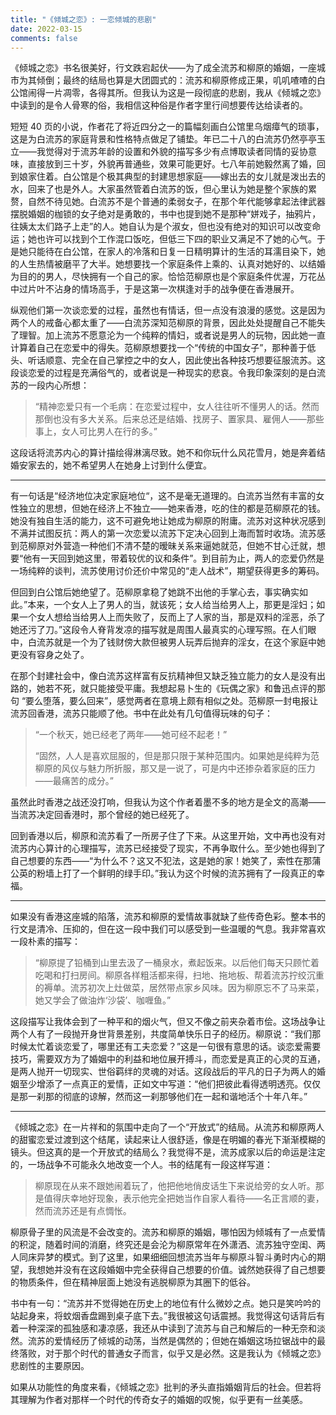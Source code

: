 ```yaml
---
title: "《倾城之恋》: 一恋倾城的悲剧"
date: 2022-03-15
comments: false
---
```


《倾城之恋》书名很美好，行文跌宕起伏——为了成全流苏和柳原的婚姻，一座城市为其倾倒；最终的结局也算是大团圆式的：流苏和柳原修成正果，叽叽喳喳的白公馆闹得一片凋零，各得其所。但我认为这是一段彻底的悲剧，我从《倾城之恋》中读到的是令人骨寒的俗，我相信这种俗是作者字里行间想要传达给读者的。

短短 40 页的小说，作者花了将近四分之一的篇幅刻画白公馆里乌烟瘴气的琐事，这是为白流苏的家庭背景和性格特点做足了铺垫。年已二十八的白流苏仍然亭亭玉立——我觉得对于流苏年龄的设置和外貌的描写多少有点博取读者同情的妥协意味，直接放到三十岁，外貌再普通些，效果可能更好。七八年前她毅然离了婚，回到娘家住着。白公馆是个极其典型的封建思想家庭——嫁出去的女儿就是泼出去的水，回来了也是外人。大家虽然管着白流苏的饭，但心里认为她是整个家族的累赘，自然不待见她。白流苏不是个普通的柔弱女子，在那个年代能够拿起法律武器摆脱婚姻的枷锁的女子绝对是勇敢的，书中也提到她不是那种“姘戏子，抽鸦片，往姨太太们路子上走”的人。她自认为是个淑女，但也没有绝对的知识可以改变命运；她也许可以找到个工作混口饭吃，但低三下四的职业又满足不了她的心气。于是她只能待在白公馆，在家人的冷落和日复一日精明算计的生活的耳濡目染下，她的人生热情被磨平了大半。她想要找一个家庭条件上乘的、认真对她好的、以结婚为目的的男人，尽快拥有一个自己的家。恰恰范柳原也是个家庭条件优渥，万花丛中过片叶不沾身的情场高手，于是这第一次棋逢对手的战争便在香港展开。

纵观他们第一次谈恋爱的过程，虽然也有情话，但一点没有浪漫的感觉。这是因为两个人的戒备心都太重了——白流苏深知范柳原的背景，因此处处提醒自己不能失了理智。加上流苏不愿意沦为一个纯粹的情妇，或者说是男人的玩物，因此她一直计算着自己在恋爱中的得失。范柳原想要找一个“传统的中国女子”，那种善于低头、听话顺意、完全在自己掌控之中的女人，因此使出各种技巧想要征服流苏。这段谈恋爱的过程是充满俗气的，或者说是一种现实的悲哀。令我印象深刻的是白流苏的一段内心所想：

>  “精神恋爱只有一个毛病：在恋爱过程中，女人往往听不懂男人的话。然而那倒也没有多大关系。后来总还是结婚、找房子、置家具、雇佣人——那些事上，女人可比男人在行的多。”

这段话将流苏内心的算计描绘得淋漓尽致。她不和你玩什么风花雪月，她是奔着结婚安家去的，她不希望男人在她身上讨到什么便宜。

---

有一句话是“经济地位决定家庭地位“，这不是毫无道理的。白流苏当然有丰富的女性独立的思想，但她在经济上不独立——她来香港，吃的住的都是范柳原花的钱。她没有独自生活的能力，这不可避免地让她成为柳原的附庸。流苏对这种状况感到不满并试图反抗：两人的第一次恋爱以流苏下定决心回到上海而暂时收场。流苏感到范柳原对外营造一种他们不清不楚的暧昧关系来逼她就范，但她不甘心迁就，想要“他有一天回到她这里，带着较优的议和条件”。到目前为止，两人的恋爱仍然是一场纯粹的谈判，流苏使用讨价还价中常见的“走人战术”，期望获得更多的筹码。

但回到白公馆后她绝望了。范柳原拿稳了她跳不出他的手掌心去，事实确实如此。”本来，一个女人上了男人的当，就该死；女人给当给男人上，那更是淫妇；如果一个女人想给当给男人上而失败了，反而上了人家的当，那是双料的淫恶，杀了她还污了刀。”这段令人脊背发凉的描写就是周围人最真实的心理写照。在人们眼中，白流苏就是一个为了钱财傍大款但被男人玩弄后抛弃的淫女，在这个家庭中她更没有容身之处了。

在那个封建社会中，像白流苏这样富有反抗精神但又缺乏独立能力的女人是没有出路的，她若不死，就只能接受平庸。我想起易卜生的《玩偶之家》和鲁迅点评的那句 “要么堕落，要么回来”，感觉两者在意境上颇有相似之处。范柳原一封电报让流苏回香港，流苏只能顺了他。书中在此处有几句值得玩味的句子：

>  “一个秋天，她已经老了两年——她可经不起老！”
>
> “固然，人人是喜欢屈服的，但是那只限于某种范围内。如果她是纯粹为范柳原的风仪与魅力所折服，那又是一说了，可是内中还掺杂着家庭的压力——最痛苦的成分。”

虽然此时香港之战还没打响，但我认为这个作者着墨不多的地方是全文的高潮——当流苏决定回香港时，那个曾经的她已经死了。

回到香港以后，柳原和流苏看了一所房子住了下来。从这里开始，文中再也没有对流苏内心算计的心理描写，流苏已经接受了现实，不再争取什么。至少她也得到了自己想要的东西——“为什么不？这又不犯法，这是她的家！她笑了，索性在那蒲公英的粉墙上打了一个鲜明的绿手印。”我认为这个时候的流苏拥有了一段真正的幸福。

---

如果没有香港这座城的陷落，流苏和柳原的爱情故事就缺了些传奇色彩。整本书的行文是清冷、压抑的，但在这一段中我们可以感受到一些温暖的气息。我非常喜欢一段朴素的描写：

> “柳原提了铅桶到山里去汲了一桶泉水，煮起饭来。以后他们每天只顾忙着吃喝和打扫房间。柳原各样粗活都来得，扫地、拖地板、帮着流苏拧绞沉重的褥单。流苏初次上灶做菜，居然带点家乡风味。因为柳原忘不了马来菜，她又学会了做油炸‘沙袋’、咖喱鱼。”

这段描写让我体会到了一种平和的烟火气，但又不像之前夹杂着市侩。这场战争让两个人有了一段抛开身世背景差别，共度简单快乐日子的经历。柳原说：“我们那时候太忙着谈恋爱了，哪里还有工夫恋爱？”这是一句很有意思的话。谈恋爱需要技巧，需要双方为了婚姻中的利益和地位展开搏斗，而恋爱是真正的心灵的互通，是两人抛开一切现实、世俗羁绊的灵魂的对话。这段战后的平凡的日子为两人的婚姻至少增添了一点真正的爱情，正如文中写道：“他们把彼此看得透明透亮。仅仅是那一刹那的彻底的谅解，然而这一刹那够他们在一起和谐地活个十年八年。”

---

《倾城之恋》在一片祥和的氛围中走向了一个“开放式”的结局。从流苏和柳原两人的甜蜜恋爱过渡到这个结尾，读起来让人很舒适，像是在明媚的春光下渐渐模糊的镜头。但这真的是一个开放式的结局么？我觉得不是，流苏成家以后的命运是注定的，一场战争不可能永久地改变一个人。书的结尾有一段这样写道：

> 柳原现在从来不跟她闹着玩了，他把他地俏皮话生下来说给旁的女人听。那是值得庆幸地好现象，表示他完全把她当作自家人看待——名正言顺的妻，然而流苏还是有点惆怅。

柳原骨子里的风流是不会改变的。流苏和柳原的婚姻，哪怕因为倾城有了一点爱情的积淀，随着时间的消磨，终究还是会沦为柳原常年在外潇洒、流苏独守空闺、两人同床异梦的模式。到了这里，如果细细回想流苏当年与柳原斗智斗勇时内心的期望，我想她并没有在这段婚姻中完全获得自己想要的价值。诚然她获得了自己想要的物质条件，但在精神层面上她没有逃脱柳原为其圈下的低谷。

书中有一句：“流苏并不觉得她在历史上的地位有什么微妙之点。她只是笑吟吟的站起身来，将蚊烟香盘踢到桌子底下去。”我很被这句话震撼。我觉得这句话背后有着一种深深的孤独感和凄凉感，我还从中读到了流苏与自己和解后的一种无奈和淡然。流苏的爱情经历了倾城的动荡，当然是偶然的；但她在婚姻这场拉锯战中的最终落败，对于那个时代的普通女子而言，似乎又是必然。这是我认为《倾城之恋》悲剧性的主要原因。

如果从功能性的角度来看，《倾城之恋》批判的矛头直指婚姻背后的社会。但若将其理解为作者对那样一个时代的传奇女子的婚姻的叹惋，似乎更有一丝美感。